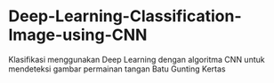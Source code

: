 # Deep-Learning-Classification-Image-using-CNN
Klasifikasi menggunakan Deep Learning dengan algoritma CNN untuk mendeteksi gambar permainan tangan Batu Gunting Kertas
